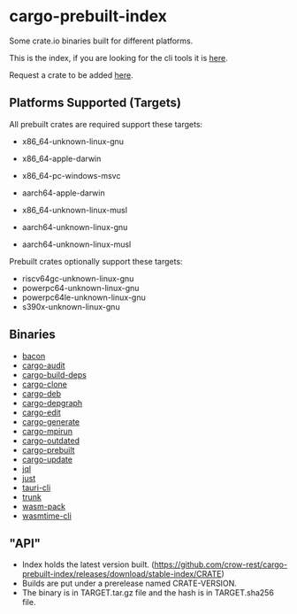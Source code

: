 # cargo-prebuilt-index

Some crate.io binaries built for different platforms.

This is the index, if you are looking for the cli tools it is [here](https://github.com/crow-rest/cargo-prebuilt).

Request a crate to be added [here](https://github.com/crow-rest/cargo-prebuilt-index/issues/new?assignees=&labels=add-crate%2C+under-consideration&template=request-crate.md&title=).

## Platforms Supported (Targets)

All prebuilt crates are required support these targets:
- x86_64-unknown-linux-gnu
- x86_64-apple-darwin
- x86_64-pc-windows-msvc
- aarch64-apple-darwin

- x86_64-unknown-linux-musl
- aarch64-unknown-linux-gnu
- aarch64-unknown-linux-musl

Prebuilt crates optionally support these targets:
- riscv64gc-unknown-linux-gnu
- powerpc64-unknown-linux-gnu
- powerpc64le-unknown-linux-gnu
- s390x-unknown-linux-gnu

## Binaries

- [bacon](https://github.com/Canop/bacon)
- [cargo-audit](https://github.com/rustsec/rustsec/tree/main/cargo-audit)
- [cargo-build-deps](https://github.com/nacardin/cargo-build-deps)
- [cargo-clone](https://github.com/JanLikar/cargo-clone)
- [cargo-deb](https://github.com/kornelski/cargo-deb)
- [cargo-depgraph](https://git.sr.ht/~jplatte/cargo-depgraph)
- [cargo-edit](https://github.com/killercup/cargo-edit)
- [cargo-generate](https://github.com/cargo-generate/cargo-generate)
- [cargo-mpirun](https://github.com/AndrewGaspar/cargo-mpirun)
- [cargo-outdated](https://github.com/kbknapp/cargo-outdated)
- [cargo-prebuilt](https://github.com/crow-rest/cargo-prebuilt)
- [cargo-update](https://github.com/nabijaczleweli/cargo-update)
- [jql](https://github.com/yamafaktory/jql)
- [just](https://github.com/casey/just)
- [tauri-cli](https://github.com/tauri-apps/tauri)
- [trunk](https://github.com/thedodd/trunk)
- [wasm-pack](https://github.com/rustwasm/wasm-pack)
- [wasmtime-cli](https://github.com/bytecodealliance/wasmtime)

## "API"

- Index holds the latest version built. (https://github.com/crow-rest/cargo-prebuilt-index/releases/download/stable-index/CRATE)
- Builds are put under a prerelease named CRATE-VERSION.
- The binary is in TARGET.tar.gz file and the hash is in TARGET.sha256 file.
